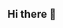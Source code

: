 ## Hi there 👋

<!--
**lineshpatil2511/lineshpatil2511** is a ✨ _special_ ✨ repository because its `README.md` (this file) appears on your GitHub profile.



- 🔭 I’m currently working on my programming skill
- 🌱 I’m currently learning computer engineering at DYCOEI
- 👯 I’m looking to collaborate on ...
- 🤔 I’m looking for help with ...
- 💬 Ask me about ...
- 📫 How to reach me: ...
- 😄 Pronouns: ...
- ⚡ Fun fact: ...

